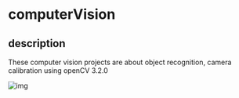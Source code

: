 # computerVision

## description
These computer vision projects are about object recognition, camera calibration using openCV 3.2.0 


![img](https://cloud.githubusercontent.com/assets/17169928/21874862/8f721b8c-d82c-11e6-920a-0fb2c8c1c6bf.png)
